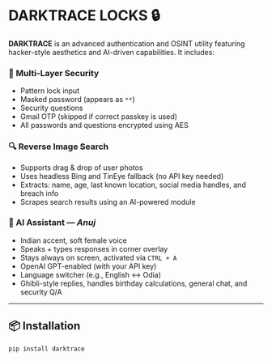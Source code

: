 # DARKTRACE LOCKS 🔒

**DARKTRACE** is an advanced authentication and OSINT utility featuring hacker-style aesthetics and AI-driven capabilities. It includes:

### 🔐 Multi-Layer Security
- Pattern lock input
- Masked password (appears as `**`)
- Security questions
- Gmail OTP (skipped if correct passkey is used)
- All passwords and questions encrypted using AES

### 🔍 Reverse Image Search
- Supports drag & drop of user photos
- Uses headless Bing and TinEye fallback (no API key needed)
- Extracts: name, age, last known location, social media handles, and breach info
- Scrapes search results using an AI-powered module

### 🧠 AI Assistant — *Anuj*
- Indian accent, soft female voice
- Speaks + types responses in corner overlay
- Stays always on screen, activated via `CTRL + A`
- OpenAI GPT-enabled (with your API key)
- Language switcher (e.g., English ↔ Odia)
- Ghibli-style replies, handles birthday calculations, general chat, and security Q/A

---

## 📦 Installation

```bash
pip install darktrace
